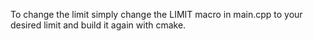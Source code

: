 To change the limit simply change the LIMIT macro in main.cpp to your desired limit and build it again with cmake.

